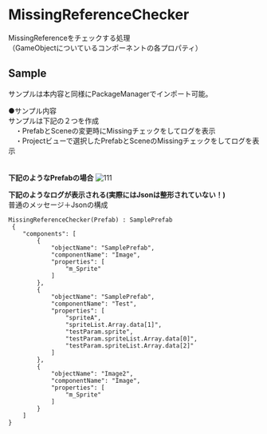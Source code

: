 # MissingReferenceChecker

MissingReferenceをチェックする処理  
（GameObjectについているコンポーネントの各プロパティ）

## Sample
サンプルは本内容と同様にPackageManagerでインポート可能。 

●サンプル内容  
サンプルは下記の２つを作成  
　・PrefabとSceneの変更時にMissingチェックをしてログを表示  
　・Projectビューで選択したPrefabとSceneのMissingチェックをしてログを表示  
   
  　   
**下記のようなPrefabの場合**
![111](https://user-images.githubusercontent.com/36006543/122662682-d06a6080-d1cf-11eb-8a96-24fba06f823e.JPG)

 
**下記のようなログが表示される(実際にはJsonは整形されていない！)**  
普通のメッセージ＋Jsonの構成
```
MissingReferenceChecker(Prefab) : SamplePrefab 
 {
    "components": [
        {
            "objectName": "SamplePrefab",
            "componentName": "Image",
            "properties": [
                "m_Sprite"
            ]
        },
        {
            "objectName": "SamplePrefab",
            "componentName": "Test",
            "properties": [
                "spriteA",
                "spriteList.Array.data[1]",
                "testParam.sprite",
                "testParam.spriteList.Array.data[0]",
                "testParam.spriteList.Array.data[2]"
            ]
        },
        {
            "objectName": "Image2",
            "componentName": "Image",
            "properties": [
                "m_Sprite"
            ]
        }
    ]
}
 ```
